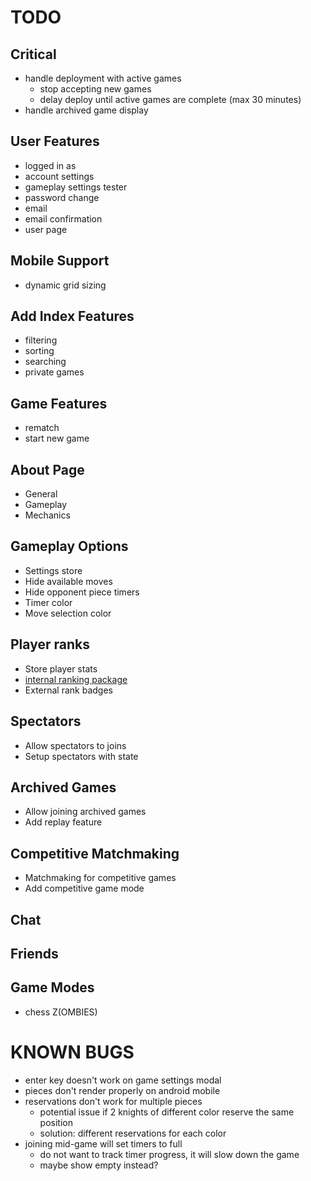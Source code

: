 # TODO

## Critical
- handle deployment with active games
  - stop accepting new games
  - delay deploy until active games are complete (max 30 minutes)
- handle archived game display

## User Features
- logged in as
- account settings
- gameplay settings tester
- password change
- email
- email confirmation
- user page

## Mobile Support
- dynamic grid sizing

## Add Index Features
- filtering
- sorting
- searching
- private games

## Game Features
- rematch
- start new game

## About Page
- General
- Gameplay
- Mechanics

## Gameplay Options
- Settings store
- Hide available moves
- Hide opponent piece timers
- Timer color
- Move selection color

## Player ranks
- Store player stats
- [internal ranking package](https://www.npmjs.com/package/glicko2)
- External rank badges

## Spectators
- Allow spectators to joins
- Setup spectators with state

## Archived Games
- Allow joining archived games
- Add replay feature

## Competitive Matchmaking
- Matchmaking for competitive games
- Add competitive game mode

## Chat
## Friends

## Game Modes
- chess Z(OMBIES)

# KNOWN BUGS
- enter key doesn't work on game settings modal
- pieces don't render properly on android mobile
- reservations don't work for multiple pieces
  - potential issue if 2 knights of different color reserve the same position
  - solution: different reservations for each color
- joining mid-game will set timers to full
  - do not want to track timer progress, it will slow down the game
  - maybe show empty instead?
